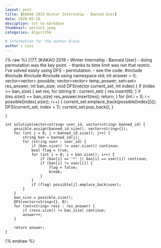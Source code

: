 ```yaml
---
layout: post
title: [KAKAO 2019 Winter Internship - Banned User]
data: 2020-05-26
desciption: txt to markdown
thumbnail: person1.jpeg
categories: Algorithm

# Information for the author block
author : Loui
---
```


{% raw %}
	﻿[177. [KAKAO 2019 – Winter Internship : Banned User]
	- doing permutation was the key point.
	- thanks to time limit was not that restric. I’ve solved easily using DFS – permutation.
	- see the code.
	#include <string>
	#include <vector>
	#include <set>
	#include<iostream>
	using namespace std;
	int answer = 0;
	vector<vector<string>> possible;
	vector<vector<string>> temp_answer;
	set<set<string>> res_answer;
	int ban_size;
	void DFS(vector<string> current_set, int index) {
		if (index >= ban_size) {
			set<string> res;
			for (string tt : current_set) {
				res.insert(tt);
			}
			if (res.size() == ban_size) res_answer.insert(res);
			return;
		}
		for (int i = 0; i < possible[index].size(); i++) {
			current_set.emplace_back(possible[index][i]);
			DFS(current_set, index + 1);
			current_set.pop_back();
		}
	
	}
	
	int solution(vector<string> user_id, vector<string> banned_id) {
		possible.assign(banned_id.size(), vector<string>{});
		for (int j = 0; j < banned_id.size(); j++) {
			string ban = banned_id[j];
			for (string user : user_id) {
				if (ban.size() != user.size()) continue;
				bool flag = true;
				for (int i = 0; i < ban.size(); i++) {
					if (ban[i] == '*' || ban[i] == user[i]) continue;
					if (ban[i] != user[i]) {
						flag = false;
						break;
					}
				}
				if (flag) possible[j].emplace_back(user);
			}
		}
		ban_size = possible.size();
		DFS(vector<string>{}, 0);
		for (set<string> ress : res_answer) {
			if (ress.size() != ban_size) continue;
			answer++;
		}
	
		return answer;
	}
	
{% endraw %}
